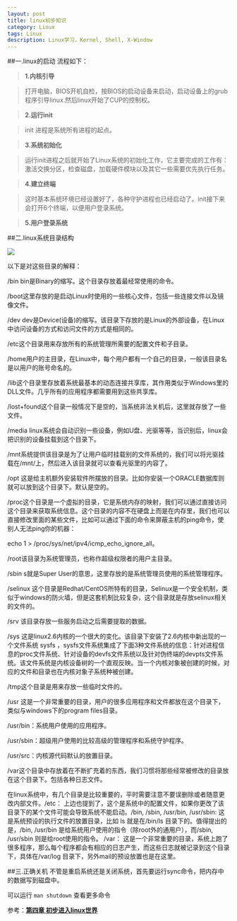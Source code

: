 ```yaml
---
layout: post
title: linux初步知识
category: Linux
tags: Linux
description: Linux学习，Kernel, Shell, X-Window
---
```

##一.linux的启动
流程如下：

>**1.内核引导**

>打开电脑，BIOS开机自检，按BIOS的启动设备来启动，启动设备上的grub程序引导linux.然后linux开始了CUP的控制权。

>**2.运行init**

>init 进程是系统所有进程的起点。

>**3.系统初始化**

>运行init进程之后就开始了Linux系统的初始化工作，它主要完成的工作有：激活交换分区，检查磁盘，加载硬件模块以及其它一些需要优先执行任务。

>**4.建立终端**

>这时基本系统环境已经设置好了，各种守护进程也已经启动了。init接下来会打开6个终端，以便用户登录系统。

>**5.用户登录系统**

##二.linux系统目录结构

![](http://www.92csz.com/study/linux/images/4_20.png)

以下是对这些目录的解释：

/bin bin是Binary的缩写。这个目录存放着最经常使用的命令。

/boot这里存放的是启动Linux时使用的一些核心文件，包括一些连接文件以及镜像文件。

/dev dev是Device(设备)的缩写。该目录下存放的是Linux的外部设备，在Linux中访问设备的方式和访问文件的方式是相同的。

/etc这个目录用来存放所有的系统管理所需要的配置文件和子目录。

/home用户的主目录，在Linux中，每个用户都有一个自己的目录，一般该目录名是以用户的账号命名的。

/lib这个目录里存放着系统最基本的动态连接共享库，其作用类似于Windows里的DLL文件。几乎所有的应用程序都需要用到这些共享库。

/lost+found这个目录一般情况下是空的，当系统非法关机后，这里就存放了一些文件。

/media linux系统会自动识别一些设备，例如U盘、光驱等等，当识别后，linux会把识别的设备挂载到这个目录下。

/mnt系统提供该目录是为了让用户临时挂载别的文件系统的，我们可以将光驱挂载在/mnt/上，然后进入该目录就可以查看光驱里的内容了。

/opt 这是给主机额外安装软件所摆放的目录。比如你安装一个ORACLE数据库则就可以放到这个目录下。默认是空的。

/proc这个目录是一个虚拟的目录，它是系统内存的映射，我们可以通过直接访问这个目录来获取系统信息。这个目录的内容不在硬盘上而是在内存里，我们也可以直接修改里面的某些文件，比如可以通过下面的命令来屏蔽主机的ping命令，使别人无法ping你的机器：

echo 1 > /proc/sys/net/ipv4/icmp_echo_ignore_all。

/root该目录为系统管理员，也称作超级权限者的用户主目录。

/sbin s就是Super User的意思，这里存放的是系统管理员使用的系统管理程序。

/selinux 这个目录是Redhat/CentOS所特有的目录，Selinux是一个安全机制，类似于windows的防火墙，但是这套机制比较复杂，这个目录就是存放selinux相关的文件的。

/srv 该目录存放一些服务启动之后需要提取的数据。

/sys 这是linux2.6内核的一个很大的变化。该目录下安装了2.6内核中新出现的一个文件系统 sysfs ，sysfs文件系统集成了下面3种文件系统的信息：针对进程信息的proc文件系统、针对设备的devfs文件系统以及针对伪终端的devpts文件系统。该文件系统是内核设备树的一个直观反映。当一个内核对象被创建的时候，对应的文件和目录也在内核对象子系统种被创建。

/tmp这个目录是用来存放一些临时文件的。

/usr 这是一个非常重要的目录，用户的很多应用程序和文件都放在这个目录下，类似与windows下的program files目录。

/usr/bin：系统用户使用的应用程序。

/usr/sbin：超级用户使用的比较高级的管理程序和系统守护程序。

/usr/src：内核源代码默认的放置目录。

/var这个目录中存放着在不断扩充着的东西，我们习惯将那些经常被修改的目录放在这个目录下。包括各种日志文件。

在linux系统中，有几个目录是比较重要的，平时需要注意不要误删除或者随意更改内部文件。/etc： 上边也提到了，这个是系统中的配置文件，如果你更改了该目录下的某个文件可能会导致系统不能启动。/bin, /sbin, /usr/bin, /usr/sbin: 这是系统预设的执行文件的放置目录，比如 ls 就是在/bin/ls 目录下的。值得提出的是，/bin, /usr/bin 是给系统用户使用的指令（除root外的通用户），而/sbin, /usr/sbin 则是给root使用的指令。 /var： 这是一个非常重要的目录，系统上跑了很多程序，那么每个程序都会有相应的日志产生，而这些日志就被记录到这个目录下，具体在/var/log 目录下，另外mail的预设放置也是在这里。

##三.正确关机
不管是重启系统还是关闭系统，首先要运行sync命令，把内存中的数据写到磁盘中。

可以运行 `man shutdown` 查看更多命令

参考：[**第四章 初步进入linux世界**](http://www.92csz.com/study/linux/4.htm)


 